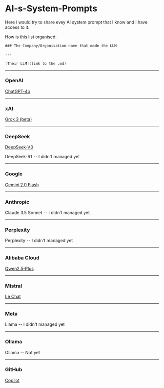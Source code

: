 # AI-s-System-Prompts

Here I would try to share evey AI system prompt that I know and I have access to it.

How is this list organised:

```txt
### The Company/Organisation name that made the LLM

---

[Their LLM](link to the .md)
```

---

### OpenAI
[ChatGPT-4o](https://github.com/FlameF0X/AI-s-System-Prompts/blob/main/ChatGPT.md)

---

### xAI
[Grok 3 (beta)](https://github.com/FlameF0X/AI-s-System-Prompts/blob/main/Grok%203%20(beta).md)

---

### DeepSeek
[DeepSeek-V3](https://github.com/FlameF0X/AI-s-System-Prompts/blob/main/DeepSeek-V3)

DeepSeek-R1 -- I didn't managed yet 

---

### Google
[Gemini 2.0 Flash](https://github.com/FlameF0X/AI-s-System-Prompts/blob/main/Gemini%202.0%20Flash.md)

---

### Anthropic
Claude 3.5 Sonnet -- I didn't managed yet

---

### Perplexity
Perplexity -- I didn't managed yet 

---

### Alibaba Cloud 
[Qwen2.5-Plus](https://github.com/FlameF0X/AI-s-System-Prompts/blob/main/Qwen2.5-Plus.md)

---

### Mistral
[Le Chat](https://github.com/FlameF0X/AI-s-System-Prompts/blob/main/Le%20Chat.md)

---

### Meta

Llama -- I didn't managed yet

---

### Ollama

Ollama -- Not yet

---

### GitHub
[Copilot](https://github.com/FlameF0X/AI-s-System-Prompts/blob/main/Copilot.md)
